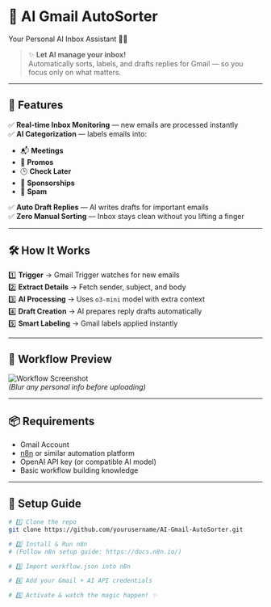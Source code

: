 # 🚀 AI Gmail AutoSorter  
Your Personal AI Inbox Assistant 📨🤖

> ✨ **Let AI manage your inbox!**  
Automatically sorts, labels, and drafts replies for Gmail — so you focus only on what matters.

---

## 🌟 Features

✅ **Real-time Inbox Monitoring** — new emails are processed instantly  
✅ **AI Categorization** — labels emails into:
- 📬 **Meetings**
- 📢 **Promos**
- 🕒 **Check Later**
- 🤝 **Sponsorships**
- 🚫 **Spam**

✅ **Auto Draft Replies** — AI writes drafts for important emails  
✅ **Zero Manual Sorting** — Inbox stays clean without you lifting a finger

---

## 🛠 How It Works  

1️⃣ **Trigger** → Gmail Trigger watches for new emails  
2️⃣ **Extract Details** → Fetch sender, subject, and body  
3️⃣ **AI Processing** → Uses `o3-mini` model with extra context  
4️⃣ **Draft Creation** → AI prepares reply drafts automatically  
5️⃣ **Smart Labeling** → Gmail labels applied instantly  

---

## 📸 Workflow Preview  

![Workflow Screenshot](workflow.png)  
*(Blur any personal info before uploading)*  

---

## 📦 Requirements  

- Gmail Account  
- [n8n](https://n8n.io/) or similar automation platform  
- OpenAI API key (or compatible AI model)  
- Basic workflow building knowledge  

---

## 🚀 Setup Guide  

```bash
# 1️⃣ Clone the repo
git clone https://github.com/yourusername/AI-Gmail-AutoSorter.git

# 2️⃣ Install & Run n8n
# (Follow n8n setup guide: https://docs.n8n.io/)

# 3️⃣ Import workflow.json into n8n

# 4️⃣ Add your Gmail + AI API credentials

# 5️⃣ Activate & watch the magic happen! ✨

